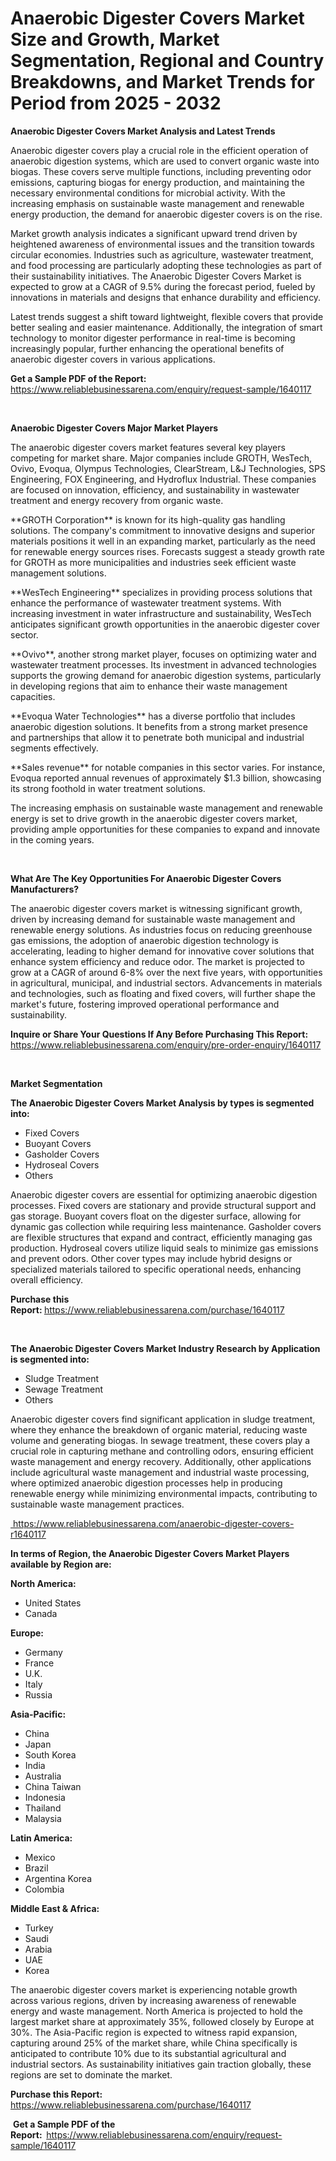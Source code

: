 <p><h1>Anaerobic Digester Covers Market Size and Growth, Market Segmentation, Regional and Country Breakdowns, and Market Trends for Period from 2025 -  2032</h1></p><p><strong>Anaerobic Digester Covers Market Analysis and Latest Trends</strong></p>
<p><p>Anaerobic digester covers play a crucial role in the efficient operation of anaerobic digestion systems, which are used to convert organic waste into biogas. These covers serve multiple functions, including preventing odor emissions, capturing biogas for energy production, and maintaining the necessary environmental conditions for microbial activity. With the increasing emphasis on sustainable waste management and renewable energy production, the demand for anaerobic digester covers is on the rise.</p><p>Market growth analysis indicates a significant upward trend driven by heightened awareness of environmental issues and the transition towards circular economies. Industries such as agriculture, wastewater treatment, and food processing are particularly adopting these technologies as part of their sustainability initiatives. The Anaerobic Digester Covers Market is expected to grow at a CAGR of 9.5% during the forecast period, fueled by innovations in materials and designs that enhance durability and efficiency.</p><p>Latest trends suggest a shift toward lightweight, flexible covers that provide better sealing and easier maintenance. Additionally, the integration of smart technology to monitor digester performance in real-time is becoming increasingly popular, further enhancing the operational benefits of anaerobic digester covers in various applications.</p></p>
<p><strong>Get a Sample PDF of the Report:&nbsp;</strong> <a href="https://www.reliablebusinessarena.com/enquiry/request-sample/1640117?utm_campaign=3193&utm_medium=2&utm_source=Github&utm_content=ia&utm_term=16042025&utm_id=anaerobic-digester-covers">https://www.reliablebusinessarena.com/enquiry/request-sample/1640117</a></p>
<p>&nbsp;</p>
<p><strong>Anaerobic Digester Covers Major Market Players</strong></p>
<p><p>The anaerobic digester covers market features several key players competing for market share. Major companies include GROTH, WesTech, Ovivo, Evoqua, Olympus Technologies, ClearStream, L&J Technologies, SPS Engineering, FOX Engineering, and Hydroflux Industrial. These companies are focused on innovation, efficiency, and sustainability in wastewater treatment and energy recovery from organic waste.</p><p>**GROTH Corporation** is known for its high-quality gas handling solutions. The company's commitment to innovative designs and superior materials positions it well in an expanding market, particularly as the need for renewable energy sources rises. Forecasts suggest a steady growth rate for GROTH as more municipalities and industries seek efficient waste management solutions.</p><p>**WesTech Engineering** specializes in providing process solutions that enhance the performance of wastewater treatment systems. With increasing investment in water infrastructure and sustainability, WesTech anticipates significant growth opportunities in the anaerobic digester cover sector.</p><p>**Ovivo**, another strong market player, focuses on optimizing water and wastewater treatment processes. Its investment in advanced technologies supports the growing demand for anaerobic digestion systems, particularly in developing regions that aim to enhance their waste management capacities.</p><p>**Evoqua Water Technologies** has a diverse portfolio that includes anaerobic digestion solutions. It benefits from a strong market presence and partnerships that allow it to penetrate both municipal and industrial segments effectively.</p><p>**Sales revenue** for notable companies in this sector varies. For instance, Evoqua reported annual revenues of approximately $1.3 billion, showcasing its strong foothold in water treatment solutions.</p><p>The increasing emphasis on sustainable waste management and renewable energy is set to drive growth in the anaerobic digester covers market, providing ample opportunities for these companies to expand and innovate in the coming years.</p></p>
<p>&nbsp;</p>
<p><strong>What Are The Key Opportunities For Anaerobic Digester Covers Manufacturers?</strong></p>
<p><p>The anaerobic digester covers market is witnessing significant growth, driven by increasing demand for sustainable waste management and renewable energy solutions. As industries focus on reducing greenhouse gas emissions, the adoption of anaerobic digestion technology is accelerating, leading to higher demand for innovative cover solutions that enhance system efficiency and reduce odor. The market is projected to grow at a CAGR of around 6-8% over the next five years, with opportunities in agricultural, municipal, and industrial sectors. Advancements in materials and technologies, such as floating and fixed covers, will further shape the market's future, fostering improved operational performance and sustainability.</p></p>
<p><strong>Inquire or Share Your Questions If Any Before Purchasing This Report:</strong> <a href="https://www.reliablebusinessarena.com/enquiry/pre-order-enquiry/1640117?utm_campaign=3193&utm_medium=2&utm_source=Github&utm_content=ia&utm_term=16042025&utm_id=anaerobic-digester-covers">https://www.reliablebusinessarena.com/enquiry/pre-order-enquiry/1640117</a></p>
<p>&nbsp;</p>
<p><strong>Market Segmentation</strong></p>
<p><strong>The Anaerobic Digester Covers Market Analysis by types is segmented into:</strong></p>
<p><ul><li>Fixed Covers</li><li>Buoyant Covers</li><li>Gasholder Covers</li><li>Hydroseal Covers</li><li>Others</li></ul></p>
<p><p>Anaerobic digester covers are essential for optimizing anaerobic digestion processes. Fixed covers are stationary and provide structural support and gas storage. Buoyant covers float on the digester surface, allowing for dynamic gas collection while requiring less maintenance. Gasholder covers are flexible structures that expand and contract, efficiently managing gas production. Hydroseal covers utilize liquid seals to minimize gas emissions and prevent odors. Other cover types may include hybrid designs or specialized materials tailored to specific operational needs, enhancing overall efficiency.</p></p>
<p><strong>Purchase this Report:&nbsp;</strong><a href="https://www.reliablebusinessarena.com/purchase/1640117?utm_campaign=3193&utm_medium=2&utm_source=Github&utm_content=ia&utm_term=16042025&utm_id=anaerobic-digester-covers">https://www.reliablebusinessarena.com/purchase/1640117</a></p>
<p>&nbsp;</p>
<p><strong>The Anaerobic Digester Covers Market Industry Research by Application is segmented into:</strong></p>
<p><ul><li>Sludge Treatment</li><li>Sewage Treatment</li><li>Others</li></ul></p>
<p><p>Anaerobic digester covers find significant application in sludge treatment, where they enhance the breakdown of organic material, reducing waste volume and generating biogas. In sewage treatment, these covers play a crucial role in capturing methane and controlling odors, ensuring efficient waste management and energy recovery. Additionally, other applications include agricultural waste management and industrial waste processing, where optimized anaerobic digestion processes help in producing renewable energy while minimizing environmental impacts, contributing to sustainable waste management practices.</p></p>
<p><a href="https://www.reliablebusinessarena.com/anaerobic-digester-covers-r1640117?utm_campaign=3193&utm_medium=2&utm_source=Github&utm_content=ia&utm_term=16042025&utm_id=anaerobic-digester-covers">&nbsp;https://www.reliablebusinessarena.com/anaerobic-digester-covers-r1640117</a></p>
<p><strong>In terms of Region, the Anaerobic Digester Covers Market Players available by Region are:</strong></p>
<p>
    <p> <strong> North America: </strong>
        <ul>
            <li>United States</li>
            <li>Canada</li>
        </ul>
        </p> 
    <p> <strong> Europe: </strong>
        <ul>
            <li>Germany</li>
            <li>France</li>
            <li>U.K.</li>
            <li>Italy</li>
            <li>Russia</li>
        </ul>
        </p> 
    <p> <strong> Asia-Pacific: </strong>
        <ul>
            <li>China</li>
            <li>Japan</li>
            <li>South Korea</li>
            <li>India</li>
            <li>Australia</li>
            <li>China Taiwan</li>
            <li>Indonesia</li>
            <li>Thailand</li>
            <li>Malaysia</li>
        </ul>
        </p> 
    <p> <strong> Latin America: </strong>
        <ul>
            <li>Mexico</li>
            <li>Brazil</li>
            <li>Argentina Korea</li>
            <li>Colombia</li>
        </ul>
        </p> 
    <p> <strong> Middle East & Africa: </strong>
        <ul>
            <li>Turkey</li>
            <li>Saudi</li>
            <li>Arabia</li>
            <li>UAE</li>
            <li>Korea</li>
        </ul>
    </p>
    </p>
<p><p>The anaerobic digester covers market is experiencing notable growth across various regions, driven by increasing awareness of renewable energy and waste management. North America is projected to hold the largest market share at approximately 35%, followed closely by Europe at 30%. The Asia-Pacific region is expected to witness rapid expansion, capturing around 25% of the market share, while China specifically is anticipated to contribute 10% due to its substantial agricultural and industrial sectors. As sustainability initiatives gain traction globally, these regions are set to dominate the market.</p></p>
<p><strong>Purchase this Report: </strong><a href="https://www.reliablebusinessarena.com/purchase/1640117?utm_campaign=3193&utm_medium=2&utm_source=Github&utm_content=ia&utm_term=16042025&utm_id=anaerobic-digester-covers">https://www.reliablebusinessarena.com/purchase/1640117</a></p>
<p>&nbsp;<strong>Get a Sample PDF of the Report:&nbsp;&nbsp;</strong><a href="https://www.reliablebusinessarena.com/enquiry/request-sample/1640117?utm_campaign=3193&utm_medium=2&utm_source=Github&utm_content=ia&utm_term=16042025&utm_id=anaerobic-digester-covers">https://www.reliablebusinessarena.com/enquiry/request-sample/1640117</a></p>
<p><strong></strong></p>
<p><p></p><p></p><p></p></p>